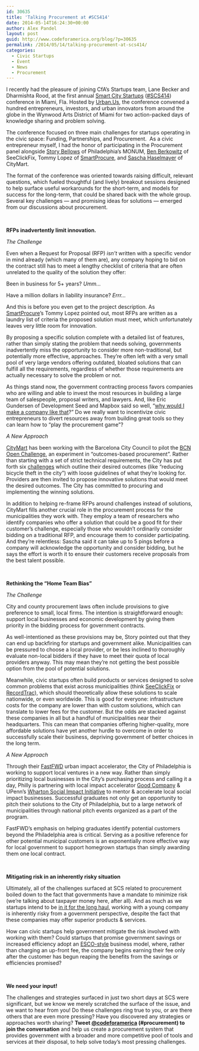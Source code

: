 ```yaml
---
id: 30635
title: 'Talking Procurement at #SCS414'
date: 2014-05-14T16:24:30+00:00
author: Alex Pandel
layout: post
guid: http://www.codeforamerica.org/blog/?p=30635
permalink: /2014/05/14/talking-procurement-at-scs414/
categories:
  - Civic Startups
  - Event
  - News
  - Procurement
---
```

I recently had the pleasure of joining CfA’s Startups team, Lane Becker and Dharmishta Rood, at the first annual [Smart City Startups](http://www.smartcitystartups.com/) ([#SCS414](https://twitter.com/search?f=realtime&q=%23SCS414&src=typd)) conference in Miami, Fla. Hosted by [Urban.Us](http://urban.us/), the conference convened a hundred entrepreneurs, investors, and urban innovators from around the globe in the Wynwood Arts District of Miami for two action-packed days of knowledge sharing and problem solving.

The conference focused on three main challenges for startups operating in the civic space: Funding, Partnerships, and Procurement.  As a civic entrepreneur myself, I had the honor of participating in the Procurement panel alongside [Story Bellows](https://twitter.com/storybellows) of Philadelphia’s MONUM, [Ben Berkowitz](https://twitter.com/benberkowitz) of SeeClickFix, Tommy Lopez of [SmartProcure](https://twitter.com/SmartProcureUS), and [Sascha Haselmayer](https://twitter.com/LLGACities) of CityMart.

The format of the conference was oriented towards raising difficult, relevant questions, which fueled thoughtful (and lively) breakout sessions designed to help surface useful workarounds for the short-term, and models for success for the long-term, that could be shared back with the whole group. Several key challenges — and promising ideas for solutions — emerged from our discussions about procurement.

&nbsp;

**RFPs inadvertently limit innovation.**

_The Challenge_

Even when a Request for Proposal (RFP) _isn’t_ written with a specific vendor in mind already (which many of them are), any company hoping to bid on the contract still has to meet a lengthy checklist of criteria that are often unrelated to the quality of the solution they offer:

Been in business for 5+ years? _Umm…_
  
Have a million dollars in liability insurance? _Errr…_

And this is before you even get to the project description. As [SmartProcure](https://smartprocure.us/)’s Tommy Lopez pointed out, most RFPs are written as a laundry list of criteria the proposed solution must meet, which unfortunately leaves very little room for innovation.

By proposing a specific solution complete with a detailed list of features, rather than simply stating the problem that needs solving, governments inadvertently miss the opportunity to consider more non-traditional, but potentially more effective, approaches. They’re often left with a very small pool of very large vendors offering outdated, bloated solutions that can fulfill all the requirements, regardless of whether those requirements are actually necessary to solve the problem or not.

As things stand now, the government contracting process favors companies who are willing and able to invest the most resources in building a large team of salespeople, proposal writers, and lawyers. And, like Eric Gundersen of Development Seed and Mapbox said so well, “[why would I make a company like that](http://www.slate.com/articles/technology/bitwise/2013/10/problems_with_healthcare_gov_cronyism_bad_management_and_too_many_cooks.html)?” Do we really want to incentivize civic entrepreneurs to divert resources away from building great tools so they can learn how to “play the procurement game”?

_A New Approach_

[CityMart](http://citymart.com/) has been working with the Barcelona City Council to pilot the [BCN Open Challenge](http://bcnopenchallenge.org/), an experiment in “outcomes-based procurement”. Rather than starting with a set of strict technical requirements, the City has put forth six [challenges](http://bcnopenchallenge.org/the-challenges-2/monitoring-pedestrian-flows-in-the-city/) which outline their desired outcomes (like “reducing bicycle theft in the city”) with loose guidelines of what they’re looking for. Providers are then invited to propose innovative solutions that would meet the desired outcomes. The City has committed to procuring and implementing the winning solutions.

In addition to helping re-frame RFPs around challenges instead of solutions, CityMart fills another crucial role in the procurement process for the municipalities they work with. They employ a team of researchers who identify companies who offer a solution that could be a good fit for their customer’s challenge, especially those who wouldn’t ordinarily consider bidding on a traditional RFP, and encourage them to consider participating. And they’re relentless: Sascha said it can take up to 5 pings before a company will acknowledge the opportunity and consider bidding, but he says the effort is worth it to ensure their customers receive proposals from the best talent possible.

&nbsp;

**Rethinking the “Home Team Bias”**

_The Challenge_

City and county procurement laws often include provisions to give preference to small, local firms. The intention is straightforward enough: support local businesses and economic development by giving them priority in the bidding process for government contracts.

As well-intentioned as these provisions may be, Story pointed out that they can end up backfiring for startups and government alike. Municipalities can be pressured to choose a local provider, or be less inclined to thoroughly evaluate non-local bidders if they have to meet their quota of local providers anyway. This may mean they’re not getting the best possible option from the pool of potential solutions.

Meanwhile, civic startups often build products or services designed to solve common problems that exist across municipalities (think [SeeClickFix](http://seeclickfix.com/) or [RecordTrac](http://recordtrac.com)), which should theoretically allow these solutions to scale nationwide, or even worldwide. This is good for everyone: infrastructure costs for the company are lower than with custom solutions, which can translate to lower fees for the customer. But the odds are stacked against these companies in all but a handful of municipalities near their headquarters. This can mean that companies offering higher-quality, more affordable solutions have yet another hurdle to overcome in order to successfully scale their business, depriving government of better choices in the long term.

_A New Approach_

Through their [FastFWD](http://fast-fwd.org/) urban impact accelerator, the City of Philadelphia is working to support local ventures in a new way. Rather than simply prioritizing local businesses in the City’s purchasing process and calling it a day, Philly is partnering with local impact accelerator [Good Company](http://goodcompanygroup.org/) & UPenn’s [Wharton Social Impact Initiative](http://socialimpact.wharton.upenn.edu/) to mentor & accelerate local social impact businesses. Successful graduates not only get an opportunity to pitch their solutions to the City of Philadelphia, but to a large network of municipalities through national pitch events organized as a part of the program.

FastFWD’s emphasis on helping graduates identify potential customers beyond the Philadelphia area is critical. Serving as a positive reference for other potential municipal customers is an exponentially more effective way for local government to support homegrown startups than simply awarding them one local contract.

&nbsp;

**Mitigating risk in an inherently risky situation**

Ultimately, all of the challenges surfaced at SCS related to procurement boiled down to the fact that governments have a mandate to minimize risk (we’re talking about taxpayer money here, after all). And as much as we startups intend to be [in it for the long haul](https://www.youtube.com/watch?v=hIq5tymii34), working with a young company is inherently risky from a government perspective, despite the fact that these companies may offer superior products & services.

How can civic startups help government mitigate the risk involved with working with them? Could startups that promise government savings or increased efficiency adopt an [ESCO-style](http://www.epa.gov/jius/finance/philadelphia/esco_model.html) business model, where, rather than charging an up-front fee, the company begins earning their fee only after the customer has begun reaping the benefits from the savings or efficiencies promised?

&nbsp;

**We need your input!**

The challenges and strategies surfaced in just two short days at SCS were significant, but we know we merely scratched the surface of the issue, and we want to hear from you! Do these challenges ring true to you, or are there others that are even more pressing? Have you discovered any strategies or approaches worth sharing? **Tweet [@codeforamerica](https://twitter.com/codeforamerica) (#procurement) to join the conversation** and help us create a procurement system that provides government with a broader and more competitive pool of tools and services at their disposal, to help solve today’s most pressing challenges.

&nbsp;
